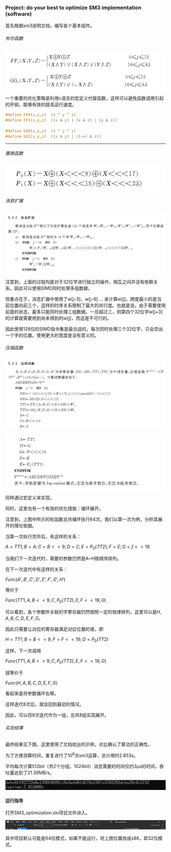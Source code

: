 ### Project: do your best to optimize SM3 implementation (software)

首先根据sm3说明文档，编写各个基本组件。

###### 布尔函数

![1](./p1.png)

一个重要的优化策略是利用c语言的宏定义代替函数，这样可以避免函数调用引起的开销，能够有效的提高运行速度。

```c
#define FF0(x,y,z)  (x ^ y ^ z)
#define FF1(x,y,z)  ((x & y) | (x & z) | (y & z))

#define GG0(x,y,z)  (x ^ y ^ z)
#define GG1(x,y,z)  ((x & y) | ((~x) & z))
```

------

###### 置换函数

![2](./p2.png)

###### 消息扩展

![3](./p3.png)

注意到，上面的过程均是对于32位字进行独立的操作，相互之间并没有依赖关系，因此可以使用SIMD同时处理多组数据。

但重点在于，消息扩展中使用了w[j-3]，w[j-6] ... 来计算w[j]。跨度最小的是当前位置向前三个，这样的时序关系限制了最大的并行度。也就是说，由于需要使用前面的状态，最多只能同时处理三组数据。一旦超过三，则第四个32位字w[j+3]的计算就需要用到尚未得到的w[j]，而这是不可行的。

因此使用128位的SIMD指令集是最合适的，每次同时处理三个32位字，只会空出一个字的位置。使用更大的宽度是没有意义的。

###### 压缩函数

![4](./p4.png)

![5](./p5.png)

同样通过宏定义来实现。

同时，这里也有一个有效的优化措施：循环展开。

注意到，上图中所示的轮函数总共循环执行64次。我们以第一次为例，分析其展开的理论依据。

当第一次执行完毕后，有这样的关系：

$A=TT1;B=A;C=B<<9;D=C;E=P_0(TT2);F=E;G=f<<19$

当我们下一次迭代时，需要的参数仍然是A~H按顺序排列。

在下一次迭代中有这样的关系：

$Func(A',B',C',D',E',F',G',H')$

等价于

$Func(TT1,A,B<<9,C,P_0(TT2),E,F<<19,G)$

可以看到，各个参数所关联的字寄存器仍然按照一定的规律排列，这里可以是$H,A,B,C,D,E,F,G$。

因此只需要让对应的寄存器满足对应位置的值，即

$H=TT1;B=B<<9;F=F<<19;D=P_0(TT2)$

这样，下一次调用

$Func(TT1,A,B<<9,C,P_0(TT2),E,F<<19,G)$

就等价于

$Func(H,A,B,C,D,E,F,G)$

看起来是将参数循环右移。

这样迭代8次后，就会回到最初的情况。

因此，可以将8次迭代作为一组，总共8组实现展开。

###### 实验结果

最终结果见下图。这里使用了文档给出的示例，对比确认了算法的正确性。

为了方便测算时间，重复进行了$10^6$次sm3运算，总计用时2.853s。

平均每次计算512bit（共2个分组，1024bit）消息需要的时间仅约3μs的时间，吞吐量达到了21.39MB/s。

![6](./result.png)

#### 运行指导

打开SM3_optimization.sln项目文件进入。

![image-20220728112932754](./runguide.png)

其中项目默认可能是64位模式，如果不能运行，将上图位置改成x86，即32位模式。